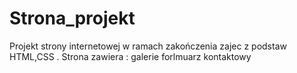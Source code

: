 # Strona_projekt

Projekt strony internetowej w ramach zakończenia zajec z podstaw HTML,CSS .
Strona zawiera :
galerie
forlmuarz kontaktowy  
